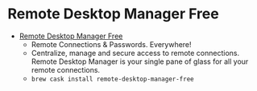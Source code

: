 # Remote Desktop Manager Free
- [Remote Desktop Manager Free](https://mac.remotedesktopmanager.com/)
  -   Remote Connections & Passwords. Everywhere! 
  - Centralize, manage and secure access to remote connections. Remote Desktop Manager is your single pane of glass for all your remote connections.
  - `brew cask install remote-desktop-manager-free`
